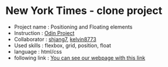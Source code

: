 # New York Times - clone project <br />

- Project name : Positioning and Floating elements
- Instruction : [Odin Project](https://www.theodinproject.com/courses/html5-and-css3/lessons/positioning-and-floating-elements)  <br />
- Collaborator : [shjang7](https://github.com/shjang7), [kelvin8773](https://github.com/shjang7/New_York_Times/commits?author=kelvin8773) <br />
- Used skills : flexbox, grid, position, float <br />
- language : html/css <br />
- following link : [You can see our webpage with this link](https://shjang7.github.io/New_York_Times/)
